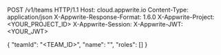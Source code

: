 POST /v1/teams HTTP/1.1
Host: cloud.appwrite.io
Content-Type: application/json
X-Appwrite-Response-Format: 1.6.0
X-Appwrite-Project: <YOUR_PROJECT_ID>
X-Appwrite-Session: 
X-Appwrite-JWT: <YOUR_JWT>

{
  "teamId": "<TEAM_ID>",
  "name": "<NAME>",
  "roles": []
}
